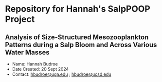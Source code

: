 # Repository for Hannah's SalpPOOP Project
## Analysis of Size-Structured Mesozooplankton Patterns during a Salp Bloom and Across Various Water Masses
- Name: Hannah Budroe 
- Date Created: 20 Sept 2024
- Contact: hbudroe@uga.edu ; hbudroe@ucsd.edu
